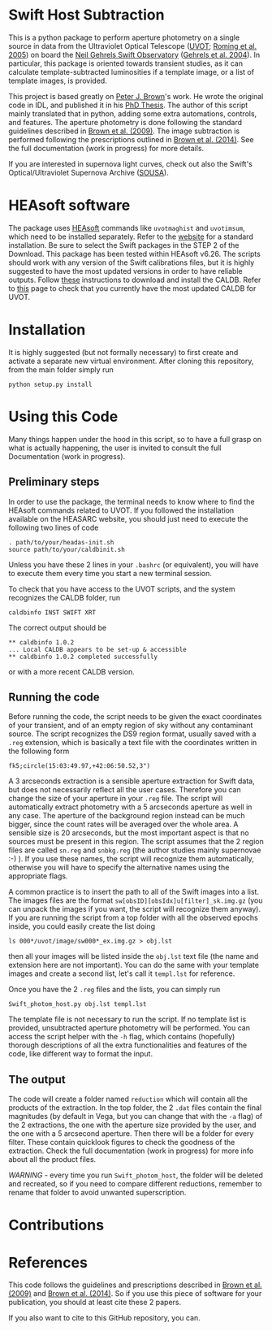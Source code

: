 # Swift Host Subtraction

This is a python package to perform aperture photometry on a single source in data from the Ultraviolet Optical Telescope ([UVOT](https://swift.gsfc.nasa.gov/about_swift/uvot_desc.html); [Roming et al. 2005](https://ui.adsabs.harvard.edu/abs/2005SSRv..120...95R/abstract)) on board the [Neil Gehrels Swift Observatory](https://swift.gsfc.nasa.gov) ([Gehrels et al. 2004](https://ui.adsabs.harvard.edu/abs/2004ApJ...611.1005G/abstract)). In particular, this package is oriented towards transient studies, as it can calculate template-subtracted luminosities if a template image, or a list of template images, is provided. 

This project is based greatly on [Peter J. Brown](https://pbrown801.github.io)'s work. He wrote the original code in IDL, and published it in his [PhD Thesis](https://etda.libraries.psu.edu/files/final_submissions/4865). The author of this script mainly translated that in python, adding some extra automations, controls, and features. The aperture photometry is done following the standard guidelines described in [Brown et al. (2009)](https://ui.adsabs.harvard.edu/abs/2009AJ....137.4517B/abstract). The image subtraction is performed following the prescriptions outlined in [Brown et al. (2014)](https://ui.adsabs.harvard.edu/abs/2014Ap%26SS.354...89B/abstract). See the full documentation (work in progress) for more details.

If you are interested in supernova light curves, check out also the Swift's Optical/Ultraviolet Supernova Archive ([SOUSA](https://pbrown801.github.io/SOUSA/)).

# HEAsoft software
The package uses [HEAsoft](https://heasarc.gsfc.nasa.gov/docs/software/heasoft/) commands like `uvotmaghist` and `uvotimsum`, which need to be installed separately. Refer to the [website](https://heasarc.gsfc.nasa.gov/docs/software/heasoft/download.html) for a standard installation. Be sure to select the Swift packages in the STEP 2 of the Download. This package has been tested within HEAsoft v6.26. The scripts should work with any version of the Swift calibrations files, but it is highly suggested to have the most updated versions in order to have reliable outputs. Follow [these](https://heasarc.gsfc.nasa.gov/docs/heasarc/caldb/install.html) instructions to download and install the CALDB. Refer to [this](https://heasarc.gsfc.nasa.gov/docs/heasarc/caldb/swift/) page to check that you currently have the most updated CALDB for UVOT.

# Installation

It is highly suggested (but not formally necessary) to first create and activate a separate new virtual environment. 
After cloning this repository, from the main folder simply run

```
python setup.py install
```


# Using this Code

Many things happen under the hood in this script, so to have a full grasp on what is actually happening, the user is invited to consult the full Documentation (work in progress). 

## Preliminary steps

In order to use the package, the terminal needs to know where to find the HEAsoft commands related to UVOT. If you followed the installation available on the HEASARC website, you should just need to execute the following two lines of code

```
. path/to/your/headas-init.sh
source path/to/your/caldbinit.sh
``` 

Unless you have these 2 lines in your `.bashrc` (or equivalent), you will have to execute them every time you start a new terminal session.

To check that you have access to the UVOT scripts, and the system recognizes the CALDB folder, run

```
caldbinfo INST SWIFT XRT
```

The correct output should be 

```
** caldbinfo 1.0.2
... Local CALDB appears to be set-up & accessible
** caldbinfo 1.0.2 completed successfully
```

or with a more recent CALDB version.

## Running the code

Before running the code, the script needs to be given the exact coordinates of your transient, and of an empty region of sky without any contaminant source. The script recognizes the DS9 region format, usually saved with a `.reg` extension, which is basically a text file with the coordinates written in the following form

```
fk5;circle(15:03:49.97,+42:06:50.52,3")
```

A 3 arcseconds extraction is a sensible aperture extraction for Swift data, but does not necessarily reflect all the user cases. Therefore you can change the size of your aperture in your `.reg` file. The script will automatically extract photometry with a 5 arcseconds aperture as well in any case. The aperture of the background region instead can be much bigger, since the count rates will be averaged over the whole area. A sensible size is 20 arcseconds, but the most important aspect is that no sources must be present in this region.
The script assumes that the 2 region files are called `sn.reg` and `snbkg.reg` (the author studies mainly supernovae :-) ). If you use these names, the script will recognize them automatically, otherwise you will have to specify the alternative names using the appropriate flags. 

A common practice is to insert the path to all of the Swift images into a list. The images files are the format `sw[obsID][obsIdx]u[filter]_sk.img.gz` (you can unpack the images if you want, the script will recognize them anyway). If you are running the script from a top folder with all the observed epochs inside, you could easily create the list doing

```
ls 000*/uvot/image/sw000*_ex.img.gz > obj.lst
```

then all your images will be listed inside the `obj.lst` text file (the name and extension here are not important). You can do the same with your template images and create a second list, let's call it `templ.lst` for reference. 

Once you have the 2 `.reg` files and the lists, you can simply run

```
Swift_photom_host.py obj.lst templ.lst
```
The template file is not necessary to run the script. If no template list is provided, unsubtracted aperture photometry will be performed. You can access the script helper with the `-h` flag, which contains (hopefully) thorough descriptions of all the extra functionalities and features of the code, like different way to format the input.


## The output

The code will create a folder named `reduction` which will contain all the products of the extraction. In the top folder, the 2 `.dat` files contain the final magnitudes (by default in Vega, but you can change that with the `-a` flag) of the 2 extractions, the one with the aperture size provided by the user, and the one with a 5 arcsecond aperture. Then there will be a folder for every filter. These contain quicklook figures to check the goodness of the extraction. Check the full documentation (work in progress) for more info about all the product files.

*WARNING* - every time you run `Swift_photom_host`, the folder will be deleted and recreated, so if you need to compare different reductions, remember to rename that folder to avoid unwanted superscription.


# Contributions

# References

This code follows the guidelines and prescriptions described in [Brown et al. (2009)](https://ui.adsabs.harvard.edu/abs/2009AJ....137.4517B/abstract) and [Brown et al. (2014)](https://ui.adsabs.harvard.edu/abs/2014Ap%26SS.354...89B/abstract). So if you use this piece of software for your publication, you should at least cite these 2 papers.

If you also want to cite to this GitHub repository, you can.  

